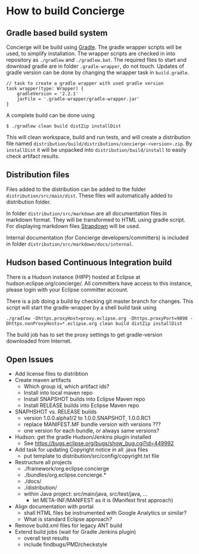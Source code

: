 # How to build Concierge

## Gradle based build system

Concierge will be build using [Gradle](http://gradle.org/). The gradle wrapper scripts will be used, to simplify installation. The wrapper scripts are checked in into repository as `./gradlew` and `./gradlew.bat`. The required files to start and download gradle are in folder `.gradle-wrapper`, do not touch. Updates of gradle version can be done by changing the wrapper task in `build.gradle`.

```
// task to create a gradle wrapper with used gradle version
task wrapper(type: Wrapper) {
    gradleVersion = '2.2.1'
    jarFile = '.gradle-wrapper/gradle-wrapper.jar'
}
```

A complete build can be done using

```
$ ./gradlew clean build distZip installDist
```

This will clean workspace, build and run tests, and will create a distribution file named `distribution/build/distributions/concierge-<version>.zip`. By `installDist` it will be unpacked into `distribution/build/install` to easily check artifact results.

## Distribution files

Files added to the distribution can be added to the folder `distribution/src/main/dist`. These files will automatically added to distribution folder.

In folder `distribution/src/markdown` are all documentation files in markdown format. They will be transformed to HTML using gradle script. For displaying markdown files [Strapdown](http://strapdownjs.com/) will be used.

Internal documentation (for Concierge developers/committers) is included in folder `distribution/src/markdown/docs/internal`.

## Hudson based Continuous Integration build

There is a Hudson instance (HIPP) hosted at Eclipse at hudson.eclipse.org/concierge/. All committers have access to this instance, please login with your Eclipse committer account.

There is a job doing a build by checking git master branch for changes. This script will start the gradle-wrapper by a shell build task using

```
./gradlew -Dhttps.proxyHost=proxy.eclipse.org -Dhttps.proxyPort=9898 -Dhttps.nonProxyHosts=*.eclipse.org clean build distZip installDist
```

The build job has to set the proxy settings to get gradle-version downloaded from Internet.

## Open Issues

* Add license files to distribtion
* Create maven artifacts
  * Which group id, which artifact ids?
  * Install into local maven repo
  * Install SNAPSHOT builds into Eclipse Maven repo
  * Install RELEASE builds into Eclipse Maven repo
* SNAPHSHOT vs. RELEASE builds
  * version 1.0.0.alpha1/2 to 1.0.0.SNAPSHOT, 1.0.0.RC1
  * replace MANIFEST.MF bundle version with versions ???
  * one version for each bundle, or always same versions?
* Hudson: get the gradle Hudson/Jenkins plugin installed
  * See https://bugs.eclipse.org/bugs/show_bug.cgi?id=449992
* Add task for updating Copyright notice in all .java files
  * put template to distribution/src/config/copyright.txt file
* Restructure all projects
  * ./framework/org.eclipse.concierge
  * ./bundles/org.eclipse.concierge.*
  * ./docs/
  * ./distribution/
  * within Java project: src/main/java, src/test/java, ...
    * let META-INF/MANIFEST as it is (Manifest first approach)
* Align documentation with portal
  * shall HTML files be instrumented with Google Analytics or similar?
  * What is standard Eclipse approach?
* Remove build.xml files for legacy ANT build
* Extend build jobs (wait for Gradle Jenkins plugin)
  * overall test results
  * include findbugs/PMD/checkstyle

